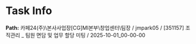 # Task Info

**Path:** 카페24(주)\본사사업장\[CG]MI본부\창업센터\팀장 / jmpark05 / [351157] 조직관리 _ 팀원 면담 및 업무 할당 미팅 / 2025-10-01_00-00-00

